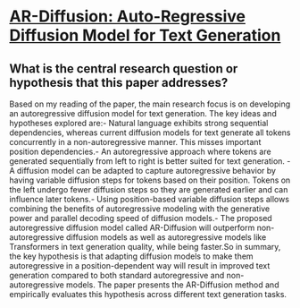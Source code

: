 # [AR-Diffusion: Auto-Regressive Diffusion Model for Text Generation](https://arxiv.org/abs/2305.09515)

## What is the central research question or hypothesis that this paper addresses?

Based on my reading of the paper, the main research focus is on developing an autoregressive diffusion model for text generation. The key ideas and hypotheses explored are:- Natural language exhibits strong sequential dependencies, whereas current diffusion models for text generate all tokens concurrently in a non-autoregressive manner. This misses important position dependencies.- An autoregressive approach where tokens are generated sequentially from left to right is better suited for text generation. - A diffusion model can be adapted to capture autoregressive behavior by having variable diffusion steps for tokens based on their position. Tokens on the left undergo fewer diffusion steps so they are generated earlier and can influence later tokens.- Using position-based variable diffusion steps allows combining the benefits of autoregressive modeling with the generative power and parallel decoding speed of diffusion models.- The proposed autoregressive diffusion model called AR-Diffusion will outperform non-autoregressive diffusion models as well as autoregressive models like Transformers in text generation quality, while being faster.So in summary, the key hypothesis is that adapting diffusion models to make them autoregressive in a position-dependent way will result in improved text generation compared to both standard autoregressive and non-autoregressive models. The paper presents the AR-Diffusion method and empirically evaluates this hypothesis across different text generation tasks.
